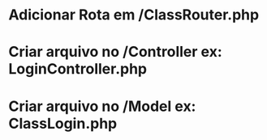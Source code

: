 # Adicionar Rota em /ClassRouter.php
# Criar arquivo no /Controller ex: LoginController.php
# Criar arquivo no /Model ex: ClassLogin.php